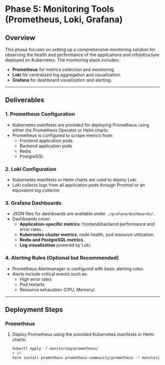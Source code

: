 # Phase 5: Monitoring Tools (Prometheus, Loki, Grafana)

## Overview

This phase focuses on setting up a comprehensive monitoring solution for observing the health and performance of the applications and infrastructure deployed on Kubernetes. The monitoring stack includes:

- **Prometheus** for metrics collection and monitoring.
- **Loki** for centralized log aggregation and visualization.
- **Grafana** for dashboard visualization and alerting.

---

## Deliverables

### 1. Prometheus Configuration

- Kubernetes manifests are provided for deploying Prometheus using either the Prometheus Operator or Helm charts.
- Prometheus is configured to scrape metrics from:
  - Frontend application pods
  - Backend application pods
  - Redis
  - PostgreSQL

### 2. Loki Configuration

- Kubernetes manifests or Helm charts are used to deploy Loki.
- Loki collects logs from all application pods through Promtail or an equivalent log collector.

### 3. Grafana Dashboards

- JSON files for dashboards are available under `./grafana/dashboards/`.
- Dashboards cover:
  - **Application-specific metrics**: frontend/backend performance and error rates.
  - **Kubernetes cluster metrics**: node health, pod resource utilization.
  - **Redis and PostgreSQL metrics**.
  - **Log visualization** powered by Loki.

### 4. Alerting Rules (Optional but Recommended)

- Prometheus Alertmanager is configured with basic alerting rules.
- Alerts include critical events such as:
  - High error rates
  - Pod restarts
  - Resource exhaustion (CPU, Memory)

---

## Deployment Steps

### Prometheus

1. Deploy Prometheus using the provided Kubernetes manifests or Helm charts:
   ```bash
   kubectl apply -f monitoring/prometheus/
   # OR
   helm install prometheus prometheus-community/prometheus -f monitoring/prometheus/values.yaml

